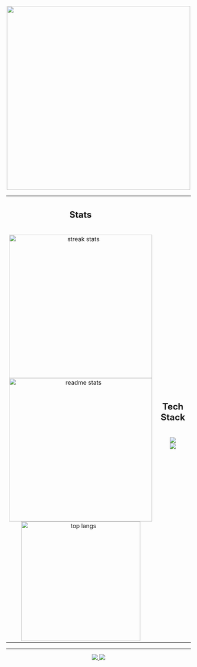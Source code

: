 <div align="center">
  <img src="https://gifdb.com/images/high/coding-animated-laptop-flow-stream-ja04010rm5o68zfk.gif" width="500"/>
</div>

<table>
<tr>
<td width="50%">

<h2 align="center">Stats</h2>
<br>
<div align=center>
  <img width=390 src="https://streak-stats.demolab.com/?user=ArtursTorsters&count_private=true&theme=react&border_radius=10" alt="streak stats"/>
  <img width=390 src="https://github-readme-stats-salesp07.vercel.app/api?username=ArtursTorsters&count_private=true&show_icons=true&theme=react&rank_icon=github&border_radius=10" alt="readme stats" />
  <br/>
  <img width=325 align="center" src="https://github-readme-stats-salesp07.vercel.app/api/top-langs/?username=ArtursTorsters&hide=HTML&langs_count=8&layout=compact&theme=react&border_radius=10&size_weight=0.5&count_weight=0.5&exclude_repo=github-readme-stats" alt="top langs" />
</div>

</td>
<td width="50%">

<h2 align="center">Tech Stack</h2>
<br/>
<div align="center">
    <img src="https://skillicons.dev/icons?i=docker,php,typescript,javascript,sass" /><br>
    <img src="https://skillicons.dev/icons?i=css,react,mysql,figma,tailwind" /><br>
</div>

</td>
</tr>
</table>

<hr/>

<div align="center"> 
  <a href="mailto:your.email@gmail.com">
    <img src="https://img.shields.io/badge/Gmail-333333?style=for-the-badge&logo=gmail&logoColor=red" />
  </a>
  <a href="https://linkedin.com/in/your-linkedin" target="_blank">
    <img src="https://img.shields.io/badge/LinkedIn-0077B5?style=for-the-badge&logo=linkedin&logoColor=white" target="_blank" />
  </a>
</div>
